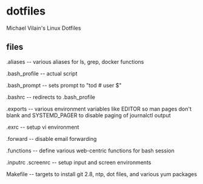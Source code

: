 # dotfiles

Michael Vilain's Linux Dotfiles

## files

.aliases -- various aliases for ls, grep, docker functions

.bash_profile -- actual script

.bash_prompt -- sets prompt to "tod # user $"

.bashrc -- redirects to .bash_profile

.exports -- various environment variables like EDITOR so man pages don't blank and SYSTEMD_PAGER to disable paging of journalctl output

.exrc -- setup vi environment

.forward -- disable email forwarding

.functions -- define various web-centric functions for bash session

.inputrc .screenrc -- setup input and screen environments

Makefile -- targets to install git 2.8, ntp, dot files, and various yum packages




